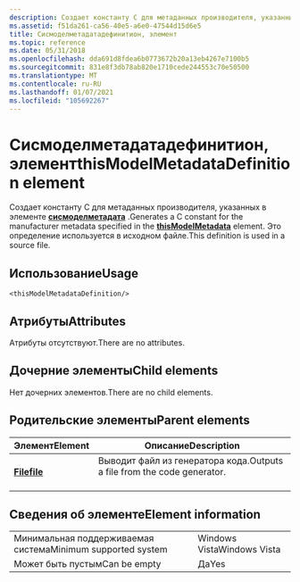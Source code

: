```yaml
---
description: Создает константу C для метаданных производителя, указанных в элементе Сисмоделметадата.
ms.assetid: f51da261-ca56-40e5-a6e0-47544d15d6e5
title: Сисмоделметадатадефинитион, элемент
ms.topic: reference
ms.date: 05/31/2018
ms.openlocfilehash: dda691d8fdea6b0773672b20a13eb4267e7100b5
ms.sourcegitcommit: 831e8f3db78ab820e1710cede244553c70e50500
ms.translationtype: MT
ms.contentlocale: ru-RU
ms.lasthandoff: 01/07/2021
ms.locfileid: "105692267"
---
```

# <a name="thismodelmetadatadefinition-element"></a><span data-ttu-id="efd12-103">Сисмоделметадатадефинитион, элемент</span><span class="sxs-lookup"><span data-stu-id="efd12-103">thisModelMetadataDefinition element</span></span>

<span data-ttu-id="efd12-104">Создает константу C для метаданных производителя, указанных в элементе [**сисмоделметадата**](thismodelmetadata.md) .</span><span class="sxs-lookup"><span data-stu-id="efd12-104">Generates a C constant for the manufacturer metadata specified in the [**thisModelMetadata**](thismodelmetadata.md) element.</span></span> <span data-ttu-id="efd12-105">Это определение используется в исходном файле.</span><span class="sxs-lookup"><span data-stu-id="efd12-105">This definition is used in a source file.</span></span>

## <a name="usage"></a><span data-ttu-id="efd12-106">Использование</span><span class="sxs-lookup"><span data-stu-id="efd12-106">Usage</span></span>

``` syntax
<thisModelMetadataDefinition/>
```

## <a name="attributes"></a><span data-ttu-id="efd12-107">Атрибуты</span><span class="sxs-lookup"><span data-stu-id="efd12-107">Attributes</span></span>

<span data-ttu-id="efd12-108">Атрибуты отсутствуют.</span><span class="sxs-lookup"><span data-stu-id="efd12-108">There are no attributes.</span></span>

## <a name="child-elements"></a><span data-ttu-id="efd12-109">Дочерние элементы</span><span class="sxs-lookup"><span data-stu-id="efd12-109">Child elements</span></span>

<span data-ttu-id="efd12-110">Нет дочерних элементов.</span><span class="sxs-lookup"><span data-stu-id="efd12-110">There are no child elements.</span></span>

## <a name="parent-elements"></a><span data-ttu-id="efd12-111">Родительские элементы</span><span class="sxs-lookup"><span data-stu-id="efd12-111">Parent elements</span></span>



| <span data-ttu-id="efd12-112">Элемент</span><span class="sxs-lookup"><span data-stu-id="efd12-112">Element</span></span>                         | <span data-ttu-id="efd12-113">Описание</span><span class="sxs-lookup"><span data-stu-id="efd12-113">Description</span></span>                                                    |
|---------------------------------|----------------------------------------------------------------|
| [<span data-ttu-id="efd12-114">**File**</span><span class="sxs-lookup"><span data-stu-id="efd12-114">**file**</span></span>](file.md)<br/> | <span data-ttu-id="efd12-115">Выводит файл из генератора кода.</span><span class="sxs-lookup"><span data-stu-id="efd12-115">Outputs a file from the code generator.</span></span><br/> <br/> |



## <a name="element-information"></a><span data-ttu-id="efd12-116">Сведения об элементе</span><span class="sxs-lookup"><span data-stu-id="efd12-116">Element information</span></span>



|                                     |               |
|-------------------------------------|---------------|
| <span data-ttu-id="efd12-117">Минимальная поддерживаемая система</span><span class="sxs-lookup"><span data-stu-id="efd12-117">Minimum supported system</span></span><br/> | <span data-ttu-id="efd12-118">Windows Vista</span><span class="sxs-lookup"><span data-stu-id="efd12-118">Windows Vista</span></span> |
| <span data-ttu-id="efd12-119">Может быть пустым</span><span class="sxs-lookup"><span data-stu-id="efd12-119">Can be empty</span></span>                        | <span data-ttu-id="efd12-120">Да</span><span class="sxs-lookup"><span data-stu-id="efd12-120">Yes</span></span>           |



 

 




